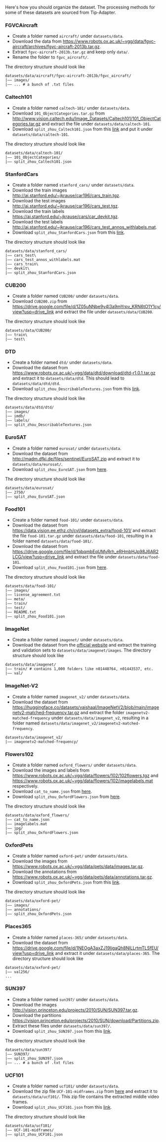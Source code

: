 Here's how you should organize the dataset. The processing methods for some of these datasets are sourced from Tip-Adapter.

### FGVCAircraft
- Create a folder named `aircraft/` under `datasets/data`.
- Download the data from https://www.robots.ox.ac.uk/~vgg/data/fgvc-aircraft/archives/fgvc-aircraft-2013b.tar.gz.
- Extract `fgvc-aircraft-2013b.tar.gz` and keep only `data/`.
- Rename the folder to `fgvc_aircraft/`.

The directory structure should look like
```
datasets/data/aircraft/fgvc-aircraft-2013b/fgvc_aircraft/
|–– images/
|–– ... # a bunch of .txt files
```

### Caltech101
- Create a folder named `caltech-101/` under `datasets/data`.
- Download `101_ObjectCategories.tar.gz` from http://www.vision.caltech.edu/Image_Datasets/Caltech101/101_ObjectCategories.tar.gz and extract the file under `datasets/data/caltech-101`.
- Download `split_zhou_Caltech101.json` from this [link](https://drive.google.com/file/d/1hyarUivQE36mY6jSomru6Fjd-JzwcCzN/view?usp=sharing) and put it under `datasets/data/caltech-101`. 

The directory structure should look like
```
datasets/data/caltech-101/
|–– 101_ObjectCategories/
|–– split_zhou_Caltech101.json
```

### StanfordCars
- Create a folder named `stanford_cars/` under `datasets/data`.
- Download the train images http://ai.stanford.edu/~jkrause/car196/cars_train.tgz.
- Download the test images http://ai.stanford.edu/~jkrause/car196/cars_test.tgz.
- Download the train labels https://ai.stanford.edu/~jkrause/cars/car_devkit.tgz.
- Download the test labels http://ai.stanford.edu/~jkrause/car196/cars_test_annos_withlabels.mat.
- Download `split_zhou_StanfordCars.json` from this [link](https://drive.google.com/file/d/1ObCFbaAgVu0I-k_Au-gIUcefirdAuizT/view?usp=sharing).

The directory structure should look like
```
datasets/data/stanford_cars/
|–– cars_test\
|–– cars_test_annos_withlabels.mat
|–– cars_train\
|–– devkit\
|–– split_zhou_StanfordCars.json
```

### CUB200
- Create a folder named `CUB200/` under `datasets/data`.
- Download `CUB200.zip` from https://drive.google.com/file/d/1Z05uNNbe9y4l3a9mYrpv_KRN6tO1Y1cy/view?usp=drive_link and extract the file under `datasets/data/CUB200`.

The directory structure should look like
```
datasets/data/CUB200/
|–– train\
|–– test\
```

### DTD
- Create a folder named `dtd/` under `datasets/data`.
- Download the dataset from https://www.robots.ox.ac.uk/~vgg/data/dtd/download/dtd-r1.0.1.tar.gz and extract it to `datasets/data/dtd`. This should lead to `datasets/data/dtd/dtd`.
- Download `split_zhou_DescribableTextures.json` from this [link](https://drive.google.com/file/d/1u3_QfB467jqHgNXC00UIzbLZRQCg2S7x/view?usp=sharing).

The directory structure should look like
```
datasets/data/dtd/dtd/
|–– images/
|–– imdb/
|–– labels/
|–– split_zhou_DescribableTextures.json
```

### EuroSAT
- Create a folder named `eurosat/` under `datasets/data`.
- Download the dataset from http://madm.dfki.de/files/sentinel/EuroSAT.zip and extract it to `datasets/data/eurosat/`.
- Download `split_zhou_EuroSAT.json` from [here](https://drive.google.com/file/d/1Ip7yaCWFi0eaOFUGga0lUdVi_DDQth1o/view?usp=sharing).

The directory structure should look like
```
datasets/data/eurosat/
|–– 2750/
|–– split_zhou_EuroSAT.json
```

### Food101
- Create a folder named `food-101/` under `datasets/data`.
- Download the dataset from https://data.vision.ee.ethz.ch/cvl/datasets_extra/food-101/ and extract the file `food-101.tar.gz` under `datasets/data/food-101`, resulting in a folder named `datasets/data/food-101/`.
- Download the dataset from https://drive.google.com/file/d/1qbqmbEqUMyRrh_eRHmbHJp98J6AR2LCG/view?usp=drive_link and extract the file under `datasets/data/food-101`.
- Download `split_zhou_Food101.json` from [here](https://drive.google.com/file/d/1QK0tGi096I0Ba6kggatX1ee6dJFIcEJl/view?usp=sharing).

The directory structure should look like
```
datasets/data/food-101/
|–– images/
|–– license_agreement.txt
|–– meta/
|–– train/
|–– test/
|–– README.txt
|–– split_zhou_Food101.json
```

### ImageNet
- Create a folder named `imagenet/` under `datasets/data`.
- Download the dataset from the [official website](https://image-net.org/index.php) and extract the training and validation sets to `datasets/data/imagenet/images`. The directory structure should look like
```
datasets/data/imagenet/
|–– train/ # contains 1,000 folders like n01440764, n01443537, etc.
|–– val/
```

### ImageNet-V2
- Create a folder named `imagenet_v2/` under `datasets/data`.
- Download the dataset from https://huggingface.co/datasets/vaishaal/ImageNetV2/blob/main/imagenetv2-matched-frequency.tar.gz and extract the folder `imagenetv2-matched-frequency` under `datasets/data/imagenet_v2`, resulting in a folder named `datasets/data/imagenet_v2/imagenetv2-matched-frequency`.
```
datasets/data/imagenet_v2/
|–– imagenetv2-matched-frequency/
```

### Flowers102
- Create a folder named `oxford_flowers/` under `datasets/data`.
- Download the images and labels from https://www.robots.ox.ac.uk/~vgg/data/flowers/102/102flowers.tgz and https://www.robots.ox.ac.uk/~vgg/data/flowers/102/imagelabels.mat respectively.
- Download `cat_to_name.json` from [here](https://drive.google.com/file/d/1AkcxCXeK_RCGCEC_GvmWxjcjaNhu-at0/view?usp=sharing). 
- Download `split_zhou_OxfordFlowers.json` from [here](https://drive.google.com/file/d/1Pp0sRXzZFZq15zVOzKjKBu4A9i01nozT/view?usp=sharing).

The directory structure should look like
```
datasets/data/oxford_flowers/
|–– cat_to_name.json
|–– imagelabels.mat
|–– jpg/
|–– split_zhou_OxfordFlowers.json
```

### OxfordPets
- Create a folder named `oxford-pet/` under `datasets/data`.
- Download the images from https://www.robots.ox.ac.uk/~vgg/data/pets/data/images.tar.gz.
- Download the annotations from https://www.robots.ox.ac.uk/~vgg/data/pets/data/annotations.tar.gz.
- Download `split_zhou_OxfordPets.json` from this [link](https://drive.google.com/file/d/1501r8Ber4nNKvmlFVQZ8SeUHTcdTTEqs/view?usp=sharing). 

The directory structure should look like
```
datasets/data/oxford-pet/
|–– images/
|–– annotations/
|–– split_zhou_OxfordPets.json
```

### Places365
- Create a folder named `places-365/` under `datasets/data`.
- Download the dataset from https://drive.google.com/file/d/1NEOgA3axZJ19IjgaQh8NILLrtmTLSfEU/view?usp=drive_link and extract it under `datasets/data/places-365`.
The directory structure should look like
```
datasets/data/oxford-pet/
|–– val256/
...
```

### SUN397
- Create a folder named  `sun397/` under `datasets/data`.
- Download the images http://vision.princeton.edu/projects/2010/SUN/SUN397.tar.gz.
- Download the partitions https://vision.princeton.edu/projects/2010/SUN/download/Partitions.zip.
- Extract these files under `datasets/data/sun397/`.
- Download `split_zhou_SUN397.json` from this [link](https://drive.google.com/file/d/1y2RD81BYuiyvebdN-JymPfyWYcd8_MUq/view?usp=sharing).

The directory structure should look like
```
datasets/data/sun397/
|–– SUN397/
|–– split_zhou_SUN397.json
|–– ... # a bunch of .txt files
```

### UCF101
- Create a folder named `ucf101/` under `datasets/data`.
- Download the zip file `UCF-101-midframes.zip` from [here](https://drive.google.com/file/d/10Jqome3vtUA2keJkNanAiFpgbyC9Hc2O/view?usp=sharing) and extract it to `datasets/data/ucf101/`. This zip file contains the extracted middle video frames.
- Download `split_zhou_UCF101.json` from this [link](https://drive.google.com/file/d/1I0S0q91hJfsV9Gf4xDIjgDq4AqBNJb1y/view?usp=sharing).

The directory structure should look like
```
datasets/data/ucf101/
|–– UCF-101-midframes/
|–– split_zhou_UCF101.json
```